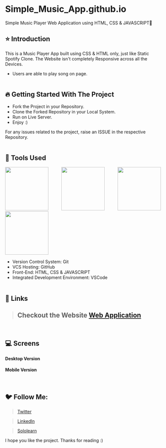 # Simple_Music_App.github.io 
Simple Music Player Web Application using HTML, CSS & JAVASCRIPT🚀
## ⭐ Introduction

This is a Music Player App built using CSS & HTML only, just like Static Spotify Clone. The Website isn't completely Responsive across all the Devices.

-  Users are able to play song on page.
   <br/>
   <br/>

## 🔥 Getting Started With The Project

-  Fork the Project in your Repository.
-  Clone the Forked Repository in your Local System.
-  Run on Live Server.
-  Enjoy :)

For any issues related to the project, raise an ISSUE in the respective Repository.
<br/>
<br/>

## 🔨 Tools Used

<p align="justify">
<img height="140" width="140" src="https://www.w3.org/html/logo/downloads/HTML5_Logo_256.png">
<img height="140" width="140" src="https://logodix.com/logo/470309.png">
<img height="140" width="140" src="https://cdn-icons-png.flaticon.com/512/5968/5968292.png">
<img height="140" width="140" src="https://code.visualstudio.com/assets/apple-touch-icon.png">
</p>

-  Version Control System: Git
-  VCS Hosting: GitHub
-  Front-End: HTML, CSS & JAVASCRIPT
-  Integrated Development Environment: VSCode
   <br/>
   <br/>

## 🔗 Links

> ## Checkout the Website [Web Application](https://hemantk1234.github.io/Simple_Music_App.github.io/)
>

<br/>

## 💻 Screens

#### Desktop Version

#### Mobile Version

<br/>

## 🐦 Follow Me:

> [Twitter](https://twitter.com/HemantkEtc116)

> [LinkedIn](https://www.linkedin.com/in/hemant-kumbhalkar-87393b235/)

> [Sololearn](https://www.sololearn.com/profile/24572821)

I hope you like the project. Thanks for reading :)
